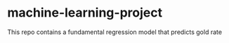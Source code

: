 # machine-learning-project
This repo contains a fundamental regression model that predicts gold rate 
